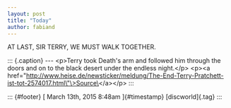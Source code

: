 ```yaml
---
layout: post
title: "Today"
author: fabiand
---
```



AT LAST, SIR TERRY, WE MUST WALK TOGETHER.

::: {.caption}
--- \<p\>Terry took Death's arm and followed him through the doors and
on to the black desert under the endless night.\</p\> \<p\>\<a
href=\"http://www.heise.de/newsticker/meldung/The-End-Terry-Pratchett-ist-tot-2574017.html\"\>Source\</a\>\</p\>
:::

::: {#footer}
[ March 13th, 2015 8:48am ]{#timestamp} [discworld]{.tag}
:::
